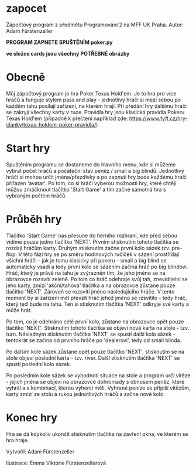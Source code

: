 # zapocet
Zápočtový program z předmětu Programování 2 na MFF UK Praha. Autor: Adam Fürstenzeller

**PROGRAM ZAPNETE SPUŠTĚNÍM poker.py**

**ve složce cards jsou všechny POTŘEBNÉ obrázky**

# Obecně
Můj zápočtový program je hra Poker Texas Hold'em. Je to hra pro více hráčů a funguje stylem pass and play - jednotlivý hráči si mezi sebou po každém tahu posílají zařízení, na kterém hrají. Při předání hry dalšímu hráči se zakryjí všechny karty v ruce. Pravidla hry jsou klasická pravidla Pokeru Texas Hold'em (případně k přečtení například zde: https://www.fyft.cz/hry-clanky/texas-holdem-poker-pravidla/)


# Start hry
Spuštěním programu se dostaneme do hlavního menu, kde si můžeme vybrat počet hráčů a počáteční stav peněz / small a big blindů. Jednotlivý hráči si mohou určit jména/přezdívky a po zapnutí hry bude každému hráči přiřazen 'avatar'. Po tom, co si hráči vyberou možnosti hry, které chtějí můžou zmáčknout tlačítko 'Start Game' a tím začne samotná hra s vybraným počtem hráčů.

# Průběh hry
Tlačítko 'Start Game' nás přesune do herního rozhraní, kde před sebou vidíme pouze jedno tlačítko 'NEXT'. Prvním stisknutím tohoto tlačítka se rozdají hráčům karty. Druhým stisknutím začne první kolo sázek tzv. pre-flop. V této fázi hry se po směru hodinových ručiček v sázení prostřídají všichni hráči - jak je tomu klasicky při pokeru - small a big blind se automaticky vsadí a tedy první kolo se sázením začíná hráč po big blindovi. Hráč, který je právě na tahu je zvýrazněn tím, že jeho jméno se na obrazovce rozsvítí zeleně. Po tom co hráč odehraje svůj tah, zneviditelní se jeho karty, zmizí 'akční/tahová' tlačítka a na obrazovce zůstane pouze tlačítko 'NEXT'. Zároveň se rozsvítí jméno následujícího hráče. V tento moment by si zařízení měl převzít hráč jehož jméno se rzsvítilo - tedy hráč, který teď bude na tahu. Ten si stisknutím tlačítka 'NEXT' odkryje své karty a může hrát.

Po tom, co je odehráno celé první kolo, zůstane na obrazovce opět pouze tlačítko 'NEXT'. Stisknutím tohoto tlačítka se objeví nová karta na stole - tzv. turn. Následným stisknutím tlačítka 'NEXT' se spustí další kolo sázek - tentokrát se začína od prvního hráče po 'dealerovi', tedy od small blinda.

Po dalším kole sázek zůstane opět pouze tlačítko 'NEXT', stisknutím se na stole objeví poslední karta - tzv. river. Další stisknutím tlačítka 'NEXT' se spustí poslední kolo sázek.

Po posledním kole sázek se vyhodnotí situace na stole a program určí vítěze - jejich jména se objeví na obrazovce dohromady s obnosem peněz, které vyhrál a s kombinací, kterou výherci měli. Vyhrané peníze se připíší vítězům, karty zmizí ze stolu a rukou jednotlivých hráčů a začne nové kolo.

# Konec hry
Hra se dá kdykoliv ukončit stisknutím tlačítka na zavření okna, ve kterém se hra hraje.







Vytvořil: Adam Fürstenzeller

Ilustrace: Emma Viktorie Fürstenzellerová
